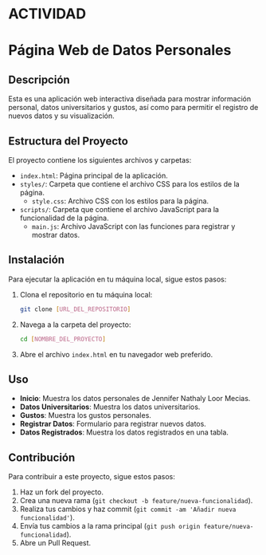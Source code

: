 # ACTIVIDAD
# Página Web de Datos Personales

## Descripción
Esta es una aplicación web interactiva diseñada para mostrar información personal, datos universitarios y gustos, así como para permitir el registro de nuevos datos y su visualización.

## Estructura del Proyecto
El proyecto contiene los siguientes archivos y carpetas:
- `index.html`: Página principal de la aplicación.
- `styles/`: Carpeta que contiene el archivo CSS para los estilos de la página.
  - `style.css`: Archivo CSS con los estilos para la página.
- `scripts/`: Carpeta que contiene el archivo JavaScript para la funcionalidad de la página.
  - `main.js`: Archivo JavaScript con las funciones para registrar y mostrar datos.

## Instalación
Para ejecutar la aplicación en tu máquina local, sigue estos pasos:

1. Clona el repositorio en tu máquina local:
    ```bash
    git clone [URL_DEL_REPOSITORIO]
    ```
2. Navega a la carpeta del proyecto:
    ```bash
    cd [NOMBRE_DEL_PROYECTO]
    ```
3. Abre el archivo `index.html` en tu navegador web preferido.

## Uso
- **Inicio**: Muestra los datos personales de Jennifer Nathaly Loor Mecias.
- **Datos Universitarios**: Muestra los datos universitarios.
- **Gustos**: Muestra los gustos personales.
- **Registrar Datos**: Formulario para registrar nuevos datos.
- **Datos Registrados**: Muestra los datos registrados en una tabla.

## Contribución
Para contribuir a este proyecto, sigue estos pasos:

1. Haz un fork del proyecto.
2. Crea una nueva rama (`git checkout -b feature/nueva-funcionalidad`).
3. Realiza tus cambios y haz commit (`git commit -am 'Añadir nueva funcionalidad'`).
4. Envía tus cambios a la rama principal (`git push origin feature/nueva-funcionalidad`).
5. Abre un Pull Request.
